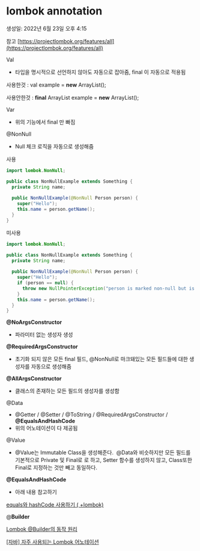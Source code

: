 # lombok annotation

생성일: 2022년 6월 23일 오후 4:15

참고 [https://projectlombok.org/features/all](https://projectlombok.org/features/all)

Val

- 타입을 명시적으로 선언하지 않아도 자동으로 잡아줌, final 이 자동으로 적용됨

사용한것 : val example = **new** ArrayList<String>();

사용안한것 : **final** ArrayList<String> example = **new** ArrayList<String>();

Var 

- 위의 기능에서 final 만 빠짐

@NonNull

- Null 체크 로직을 자동으로 생성해줌

사용

```java
import lombok.NonNull;

public class NonNullExample extends Something {
  private String name;
  
  public NonNullExample(@NonNull Person person) {
    super("Hello");
    this.name = person.getName();
  }
}
```

미사용

```java
import lombok.NonNull;

public class NonNullExample extends Something {
  private String name;
  
  public NonNullExample(@NonNull Person person) {
    super("Hello");
    if (person == null) {
      throw new NullPointerException("person is marked non-null but is null");
    }
    this.name = person.getName();
  }
}
```

**@NoArgsConstructor**

- 파라미터 없는 생성자 생성

**@RequiredArgsConstructor**

- 초기화 되지 않은 모든 final 필드, @NonNull로 마크돼있는 모든 필드들에 대한 생성자를 자동으로 생성해줌

**@AllArgsConstructor**

- 클래스의 존재하는 모든 필드의 생성자를 생성함

@Data

- @Getter / @Setter / @ToString / @RequiredArgsConstructor / **@EqualsAndHashCode**
- 위의 어노테이션이 다 제공됨

@Value

- @Value는 Immutable Class을 생성해준다.  @Data와 비슷하지만 모든 필드를 기본적으로
Private 및 Final로 로 하고, Setter 함수를 생성하지 않고, Class또한 Final로 지정하는 것만 빼고 동일하다.

**@EqualsAndHashCode**

- 아래 내용 참고하기

[equals와 hashCode 사용하기 ( +lombok)](https://jojoldu.tistory.com/134)

@**Builder**

[Lombok @Builder의 동작 원리](https://velog.io/@park2348190/Lombok-Builder%EC%9D%98-%EB%8F%99%EC%9E%91-%EC%9B%90%EB%A6%AC)

[[자바] 자주 사용되는 Lombok 어노테이션](https://www.daleseo.com/lombok-popular-annotations/)